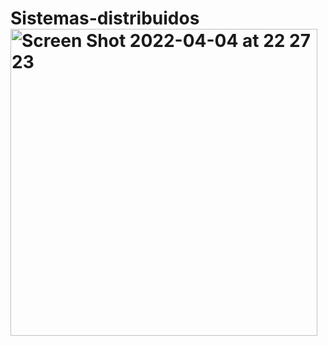 # Sistemas-distribuidos<img width="491" alt="Screen Shot 2022-04-04 at 22 27 23" src="https://user-images.githubusercontent.com/49958403/161661404-012af533-7049-4532-b71d-24114c78ef93.png">
